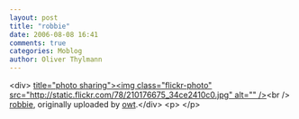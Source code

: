 ```yaml
---
layout: post
title: "robbie"
date: 2006-08-08 16:41
comments: true
categories: Moblog
author: Oliver Thylmann
---
```



&lt;div&gt;	[ title=&quot;photo sharing&quot;&gt;&lt;img class=&quot;flickr-photo&quot; src=&quot;http://static.flickr.com/78/210176675_34ce2410c0.jpg&quot; alt=&quot;&quot; /&gt;](http://www.flickr.com/photos/oliver/210176675/)&lt;br /&gt;	[robbie](http://www.flickr.com/photos/oliver/210176675/), originally uploaded by [owt](http://www.flickr.com/people/oliver/).&lt;/div&gt;				&lt;p&gt;	&lt;/p&gt;


